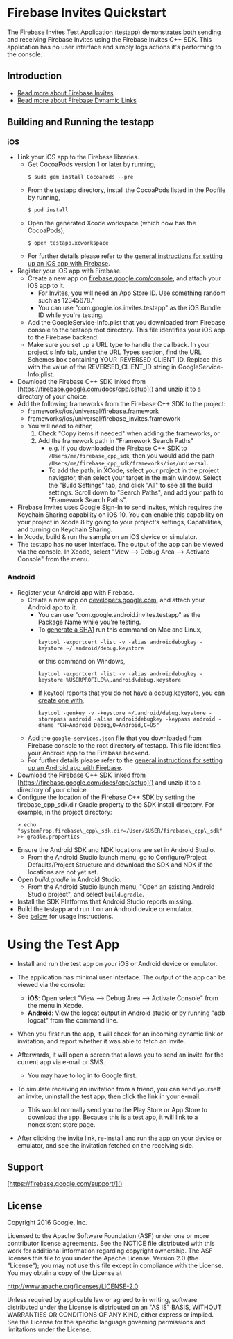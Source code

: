 Firebase Invites Quickstart
==============================

The Firebase Invites Test Application (testapp) demonstrates both
sending and receiving Firebase Invites using the Firebase Invites C++
SDK. This application has no user interface and simply logs actions
it's performing to the console.

Introduction
------------

- [Read more about Firebase Invites](https://firebase.google.com/docs/invites/)
- [Read more about Firebase Dynamic Links](https://firebase.google.com/docs/dynamic-links/)

Building and Running the testapp
--------------------------------

### iOS
  - Link your iOS app to the Firebase libraries.
    - Get CocoaPods version 1 or later by running,
        ```
        $ sudo gem install CocoaPods --pre
        ```
    - From the testapp directory, install the CocoaPods listed in the Podfile
      by running,
        ```
        $ pod install
        ```
    - Open the generated Xcode workspace (which now has the CocoaPods),
        ```
        $ open testapp.xcworkspace
        ```
    - For further details please refer to the
      [general instructions for setting up an iOS app with Firebase](https://firebase.google.com/docs/ios/setup).
  - Register your iOS app with Firebase.
    - Create a new app on
      [firebase.google.com/console](https://firebase.google.com/console/),
      and attach your iOS app to it.
      - For Invites, you will need an App Store ID. Use something random such
        as 12345678."
      - You can use "com.google.ios.invites.testapp" as the iOS Bundle ID
        while you're testing.
    - Add the GoogleService-Info.plist that you downloaded from Firebase
      console to the testapp root directory. This file identifies your iOS app
      to the Firebase backend.
    - Make sure you set up a URL type to handle the callback. In your project's
      Info tab, under the URL Types section, find the URL Schemes box containing
      YOUR\_REVERSED\_CLIENT\_ID. Replace this with the value of the
      REVERSED\_CLIENT\_ID string in GoogleService-Info.plist.
  - Download the Firebase C++ SDK linked from
    [https://firebase.google.com/docs/cpp/setup]() and unzip it to a
    directory of your choice.
  - Add the following frameworks from the Firebase C++ SDK to the project:
    - frameworks/ios/universal/firebase.framework
    - frameworks/ios/universal/firebase_invites.framework
    - You will need to either,
       1. Check "Copy items if needed" when adding the frameworks, or
       2. Add the framework path in "Framework Search Paths"
          - e.g. If you downloaded the Firebase C++ SDK to
            `/Users/me/firebase_cpp_sdk`,
            then you would add the path
            `/Users/me/firebase_cpp_sdk/frameworks/ios/universal`.
          - To add the path, in XCode, select your project in the project
            navigator, then select your target in the main window.
            Select the "Build Settings" tab, and click "All" to see all
            the build settings. Scroll down to "Search Paths", and add
            your path to "Framework Search Paths".
  - Firebase Invites uses Google Sign-In to send invites, which requires the
    Keychain Sharing capability on iOS 10. You can enable this capability on
    your project in Xcode 8 by going to your project's settings, Capabilities,
    and turning on Keychain Sharing.
  - In Xcode, build & run the sample on an iOS device or simulator.
  - The testapp has no user interface. The output of the app can be viewed
    via the console.  In Xcode,  select
    "View --> Debug Area --> Activate Console" from the menu.

### Android
  - Register your Android app with Firebase.
    - Create a new app on
      [developers.google.com](https://firebase.google.com/console/),
      and attach your Android app to it.
      - You can use "com.google.android.invites.testapp" as the Package Name
        while you're testing.
      - To [generate a SHA1](https://developers.google.com/android/guides/client-auth)
        run this command on Mac and Linux,
        ```
        keytool -exportcert -list -v -alias androiddebugkey -keystore ~/.android/debug.keystore
        ```
        or this command on Windows,
        ```
        keytool -exportcert -list -v -alias androiddebugkey -keystore %USERPROFILE%\.android\debug.keystore
        ```
      - If keytool reports that you do not have a debug.keystore, you can
        [create one with](http://developer.android.com/tools/publishing/app-signing.html#signing-manually),
        ```
        keytool -genkey -v -keystore ~/.android/debug.keystore -storepass android -alias androiddebugkey -keypass android -dname "CN=Android Debug,O=Android,C=US"
        ```
    - Add the `google-services.json` file that you downloaded from Firebase
      console to the root directory of testapp. This file identifies your
      Android app to the Firebase backend.
    - For further details please refer to the
      [general instructions for setting up an Android app with Firebase](https://firebase.google.com/docs/android/setup).
  - Download the Firebase C++ SDK linked from
    [https://firebase.google.com/docs/cpp/setup]() and unzip it to a
    directory of your choice.
  - Configure the location of the Firebase C++ SDK by setting the
    firebase\_cpp\_sdk.dir Gradle property to the SDK install directory.
    For example, in the project directory:
      ```
      > echo "systemProp.firebase\_cpp\_sdk.dir=/User/$USER/firebase\_cpp\_sdk" >> gradle.properties
      ```
  - Ensure the Android SDK and NDK locations are set in Android Studio.
    - From the Android Studio launch menu, go to
      Configure/Project Defaults/Project Structure and download the SDK and NDK if
      the locations are not yet set.
  - Open *build.gradle* in Android Studio.
    - From the Android Studio launch menu, "Open an existing Android Studio
      project", and select `build.gradle`.
  - Install the SDK Platforms that Android Studio reports missing.
  - Build the testapp and run it on an Android device or emulator.
  - See [below](#using_the_test_app) for usage instructions.

# Using the Test App

- Install and run the test app on your iOS or Android device or emulator.
- The application has minimal user interface. The output of the app can be viewed
  via the console:
  - __iOS__: Open select "View --> Debug Area --> Activate Console" from the menu
    in Xcode.
  - __Android__: View the logcat output in Android studio or by running
    "adb logcat" from the command line.

- When you first run the app, it will check for an incoming dynamic link or
  invitation, and report whether it was able to fetch an invite.
- Afterwards, it will open a screen that allows you to send an invite for the
  current app via e-mail or SMS.
  - You may have to log in to Google first.
- To simulate receiving an invitation from a friend, you can send yourself an
  invite, uninstall the test app, then click the link in your e-mail.
  - This would normally send you to the Play Store or App Store to download the
    app. Because this is a test app, it will link to a nonexistent store page.
- After clicking the invite link, re-install and run the app on your device or
  emulator, and see the invitation fetched on the receiving side.

Support
-------

[https://firebase.google.com/support/]()

License
-------

Copyright 2016 Google, Inc.

Licensed to the Apache Software Foundation (ASF) under one or more contributor
license agreements.  See the NOTICE file distributed with this work for
additional information regarding copyright ownership.  The ASF licenses this
file to you under the Apache License, Version 2.0 (the "License"); you may not
use this file except in compliance with the License.  You may obtain a copy of
the License at

  http://www.apache.org/licenses/LICENSE-2.0

Unless required by applicable law or agreed to in writing, software
distributed under the License is distributed on an "AS IS" BASIS, WITHOUT
WARRANTIES OR CONDITIONS OF ANY KIND, either express or implied.  See the
License for the specific language governing permissions and limitations under
the License.

